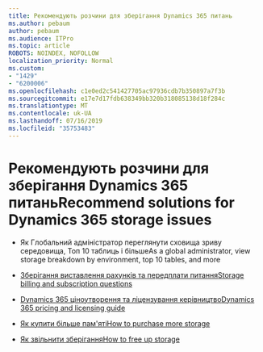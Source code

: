 ```yaml
---
title: Рекомендують розчини для зберігання Dynamics 365 питань
ms.author: pebaum
author: pebaum
ms.audience: ITPro
ms.topic: article
ROBOTS: NOINDEX, NOFOLLOW
localization_priority: Normal
ms.custom:
- "1429"
- "6200006"
ms.openlocfilehash: c1e0ed2c541427705ac97936cdb7b350897a7f3b
ms.sourcegitcommit: e17e7d17fdb638349bb320b318085138d18f284c
ms.translationtype: MT
ms.contentlocale: uk-UA
ms.lasthandoff: 07/16/2019
ms.locfileid: "35753483"
---
```

# <a name="recommend-solutions-for-dynamics-365-storage-issues"></a><span data-ttu-id="afebc-102">Рекомендують розчини для зберігання Dynamics 365 питань</span><span class="sxs-lookup"><span data-stu-id="afebc-102">Recommend solutions for Dynamics 365 storage issues</span></span>

* <span data-ttu-id="afebc-103">Як Глобальний адміністратор переглянути сховища зриву середовища, Топ 10 таблиць і більше</span><span class="sxs-lookup"><span data-stu-id="afebc-103">As a global administrator, view storage breakdown by environment, top 10 tables, and more</span></span>

* [<span data-ttu-id="afebc-104">Зберігання виставлення рахунків та передплати питання</span><span class="sxs-lookup"><span data-stu-id="afebc-104">Storage billing and subscription questions</span></span>](https://docs.microsoft.com/dynamics365/customer-engagement/admin/contact-information-microsoft-dynamics-365-online-billing-support)

* [<span data-ttu-id="afebc-105">Dynamics 365 ціноутворення та ліцензування керівництво</span><span class="sxs-lookup"><span data-stu-id="afebc-105">Dynamics 365 pricing and licensing guide</span></span>](https://dynamics.microsoft.com/pricing/)

* [<span data-ttu-id="afebc-106">Як купити більше пам'яті</span><span class="sxs-lookup"><span data-stu-id="afebc-106">How to purchase more storage</span></span>](https://docs.microsoft.com/en-us/dynamics365/customer-engagement/admin/manage-storage#add-storage-to-dynamics-365-online)

* [<span data-ttu-id="afebc-107">Як звільнити зберігання</span><span class="sxs-lookup"><span data-stu-id="afebc-107">How to free up storage</span></span>](https://docs.microsoft.com/dynamics365/customer-engagement/admin/free-storage-space)
